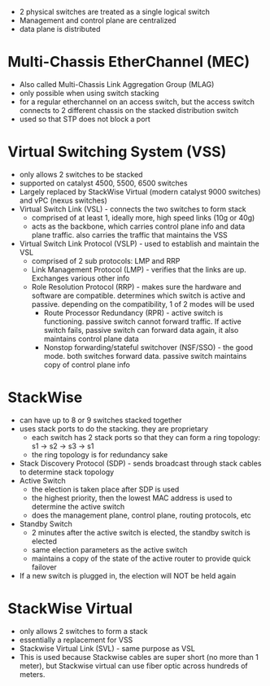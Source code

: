- 2 physical switches are treated as a single logical switch
- Management and control plane are centralized
- data plane is distributed

# Multi-Chassis EtherChannel (MEC)
- Also called Multi-Chassis Link Aggregation Group (MLAG)
- only possible when using switch stacking
- for a regular etherchannel on an access switch, but the access switch connects to 2 different chassis on the stacked distribution switch
- used so that STP does not block a port

# Virtual Switching System (VSS)
- only allows 2 switches to be stacked
- supported on catalyst 4500, 5500, 6500 switches
- Largely replaced by StackWise Virtual (modern catalyst 9000 switches) and vPC (nexus switches)
- Virtual Switch Link (VSL) - connects the two switches to form stack
	- comprised of at least 1, ideally more, high speed links (10g or 40g)
	- acts as the backbone, which carries control plane info and data plane traffic. also carries the traffic that maintains the VSS
- Virtual Switch Link Protocol (VSLP) - used to establish and maintain the VSL
	- comprised of 2 sub protocols: LMP and RRP
	- Link Management Protocol (LMP) - verifies that the links are up. Exchanges various other info
	- Role Resolution Protocol (RRP) - makes sure the hardware and software are compatible. determines which switch is active and passive. depending on the compatibility, 1 of 2 modes will be used
		- Route Processor Redundancy (RPR) - active switch is functioning. passive switch cannot forward traffic. If active switch fails, passive switch can forward data again, it also maintains control plane data
		- Nonstop forwarding/stateful switchover (NSF/SSO) - the good mode. both switches forward data. passive switch maintains copy of control plane info
# StackWise
- can have up to 8 or 9 switches stacked together
- uses stack ports to do the stacking. they are proprietary
	- each switch has 2 stack ports so that they can form a ring topology: s1 -> s2 -> s3 -> s1
	- the ring topology is for redundancy sake
- Stack Discovery Protocol (SDP) - sends broadcast through stack cables to determine stack topology
- Active Switch
	- the election is taken place after SDP is used
	- the highest priority, then the lowest MAC address is used to determine the active switch
	- does the management plane, control plane, routing protocols, etc
- Standby Switch
	- 2 minutes after the active switch is elected, the standby switch is elected
	- same election parameters as the active switch
	- maintains a copy of the state of the active router to provide quick failover
- If a new switch is plugged in, the election will NOT be held again

# StackWise Virtual
- only allows 2 switches to form a stack
- essentially a replacement for VSS
- Stackwise Virtual Link (SVL) - same purpose as VSL
- This is used because Stackwise cables are super short (no more than 1 meter), but Stackwise virtual can use fiber optic across hundreds of meters.